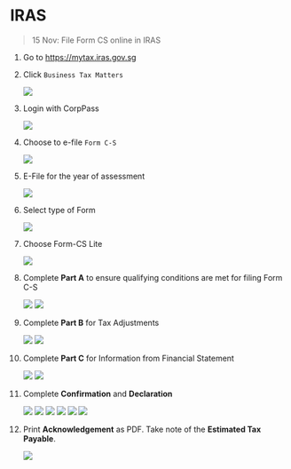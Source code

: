 # IRAS

> 15 Nov: File Form CS online in IRAS

1. Go to <https://mytax.iras.gov.sg>
1. Click `Business Tax Matters`

    ![](img/iras-mytax-business.jpg)
1. Login with CorpPass

    ![](img/iras-corppass-login.jpg)
1. Choose to e-file `Form C-S`

    ![](img/iras-choose-form-cs.jpg)
1. E-File for the year of assessment

    ![](img/iras-filing-summary.jpg)
1. Select type of Form

    ![](img/iras-form-type.jpg)
1. Choose Form-CS Lite

    ![](img/iras-form-cs-lite.jpg)
1. Complete **Part A** to ensure qualifying conditions are met for filing Form C-S

    ![](img/iras-part-a.jpg)
    ![](img/iras-part-a1.jpg)
1. Complete **Part B** for Tax Adjustments

    ![](img/iras-part-b1.jpg)
    ![](img/iras-part-b2.jpg)
1. Complete **Part C** for Information from Financial Statement

    ![](img/iras-part-c1.jpg)
    ![](img/iras-part-c2.jpg)
1. Complete **Confirmation** and **Declaration**

    ![](img/iras-confirmation-1.jpg)
    ![](img/iras-confirmation-2.jpg)
    ![](img/iras-confirmation-3.jpg)
    ![](img/iras-confirmation-4.jpg)
    ![](img/iras-confirmation-5.jpg)
    ![](img/iras-confirmation-6.jpg)
1. Print **Acknowledgement** as PDF. Take note of the **Estimated Tax Payable**.

    ![](img/iras-ack.jpg)

